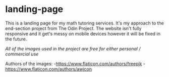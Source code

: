 # landing-page
This is a landing page for my math tutoring services. It's my approach to the end-section project from The Odin Project.
The website isn't fully responsive and it get's messy on mobile devices however it will be fixed in the future.

*All of the images used in the project are free for either personal / commercial use*

Authors of the images:
-https://www.flaticon.com/authors/freepik
-https://www.flaticon.com/authors/awicon
